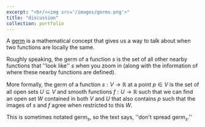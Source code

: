 ```yaml
---
excerpt: "<br/><img src='/images/germs.png'>"
title: "discussion"
collection: portfolio
---
```

A [germ](https://en.wikipedia.org/wiki/Germ_(mathematics)) is a mathematical
concept that gives us a way to talk about when two functions are locally the
same. 

Roughly speaking, the germ of a function $s$ is the set of all other nearby functions
that ''look like'' $s$ when you zoom in (along with the information of where
these nearby functions are defined).

More formally, the germ of a function $s: V \to \mathbb{R}$ at a point $p \in V$ is
the set of all open sets $U \subseteq V$ and smooth functions $f: U \to
\mathbb{R}$ such that we can find an open set $W$ contained in both $V$ and $U$
that also contains $p$ such that the images of $s$ and $f$ agree when restricted
to this $W$. 

This is sometimes notated $\text{germ}_s$, so the text says, ''don't spread $\text{germ}_s$.''
